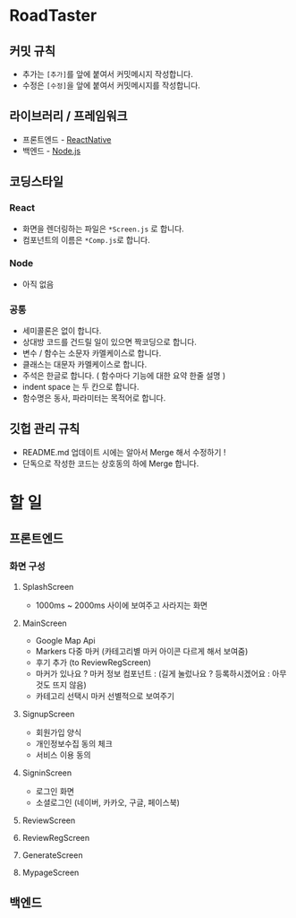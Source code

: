 # RoadTaster

## 커밋 규칙
* 추가는 ``[추가]``를 앞에 붙여서 커밋메시지 작성합니다.
* 수정은 ``[수정]``을 앞에 붙여서 커밋메시지를 작성합니다.

## 라이브러리 / 프레임워크

* 프론트엔드 - [ReactNative](https://facebook.github.io/react-native/)
* 백엔드 - [Node.js]()

## 코딩스타일

### React
* 화면을 렌더링하는 파일은 ``*Screen.js`` 로 합니다.
* 컴포넌트의 이름은 ``*Comp.js``로 합니다.

### Node
* 아직 없음

### 공통
* 세미콜론은 없이 합니다.
* 상대방 코드를 건드릴 일이 있으면 짝코딩으로 합니다.
* 변수 / 함수는 소문자 카멜케이스로 합니다.
* 클래스는 대문자 카멜케이스로 합니다.
* 주석은 한글로 합니다. ( 함수마다 기능에 대한 요약 한줄 설명 )
* indent space 는 두 칸으로 합니다.
* 함수명은 동사, 파라미터는 목적어로 합니다.

## 깃헙 관리 규칙
* README.md 업데이트 시에는 알아서 Merge 해서 수정하기 !
* 단독으로 작성한 코드는 상호동의 하에 Merge 합니다.

# 할 일

## 프론트엔드

### 화면 구성

1. SplashScreen
    * 1000ms ~ 2000ms 사이에 보여주고 사라지는 화면

2. MainScreen
    * Google Map Api
    * Markers 다중 마커 (카테고리별 마커 아이콘 다르게 해서 보여줌)
    * 후기 추가 (to ReviewRegScreen)
    * 마커가 있나요 ? 마커 정보 컴포넌트 : (길게 눌렀나요 ? 등록하시겠어요 : 아무것도 뜨지 않음)
    * 카테고리 선택시 마커 선별적으로 보여주기

3. SignupScreen
    * 회원가입 양식
    * 개인정보수집 동의 체크
    * 서비스 이용 동의
    
4. SigninScreen
    * 로그인 화면
    * 소셜로그인 (네이버, 카카오, 구글, 페이스북)
    
5. ReviewScreen
6. ReviewRegScreen
7. GenerateScreen
8. MypageScreen

## 백엔드
### 







